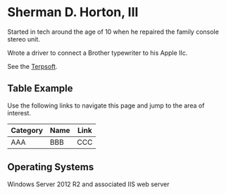 # Sherman D. Horton, III

Started in tech around the age of 10 when he repaired the family console stereo unit. 

Wrote a driver to connect a Brother typewriter to his Apple IIc.

See the [Terpsoft](https://www.terpsoft.com/).

## **Table Example** ##
Use the following links to navigate this page and jump to the area of interest.

Category | Name | Link
-------- | ----------------- | --------------------
AAA | BBB | CCC

## Operating Systems
Windows Server 2012 R2 and associated IIS web server

